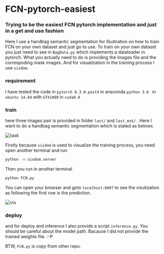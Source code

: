 # FCN-pytorch-easiest

### Trying to be the easiest FCN pytorch implementation and just in a get and use fashion
Here I use a handbag semantic segmentation for illustration on how to train FCN on your own dataset and just go to use.
To train on your own dataset you just need to see in ```BagData.py``` which implements a dataloader in pytorch. What you actually need to do is providing the images file and the correspoding mask images. And for visualization in the training process I use ```visdom```.

### requirement

I have tested the code in ```pytorch 0.3.0.post4``` in anaconda ```python 3.6 ``` in ```ubuntu 14.04``` with ```GTX1080``` in ```cuda8.0``` 

### train

here three images pair is provided in folder ```last/``` and ```last_msk/``` . Here I want to do a handbag semantic segmentation which is stated as belows.

![task](https://github.com/yunlongdong/FCN-pytorch-easiest/blob/master/images/task.png)

Firstly because ```visdom``` is used to visualize the training process, you need open another terminal and run 

```sh
python -m visdom.server
```

Then you run in another terminal

```sh
python FCN.py
```

You can open your browser and goto ```localhost:8097``` to see the visulization as following the first row is the prediction.

![vis](https://github.com/yunlongdong/FCN-pytorch-easiest/blob/master/images/vis.png)

### deploy
and for deploy and inference I also provide a script ```inference.py```. You should be careful about the model path. Bacause I did not provide the trained weights file. :-P

BTW, ```FCN.py``` is copy from other repo.
